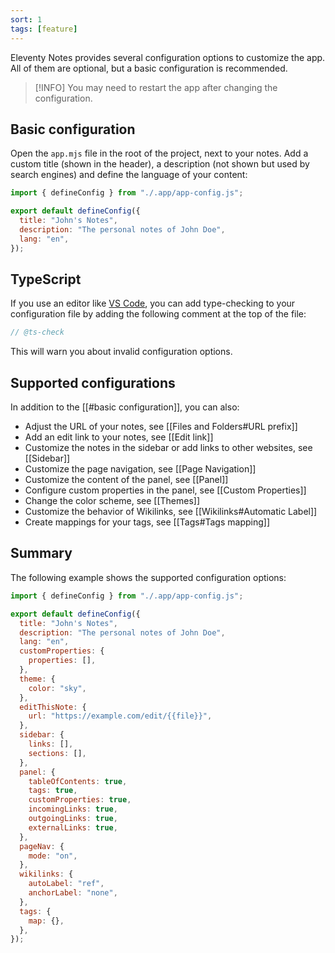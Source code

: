 ```yaml
---
sort: 1
tags: [feature]
---
```


Eleventy Notes provides several configuration options to customize the app. All of them are optional, but a basic configuration is recommended.

> [!INFO] You may need to restart the app after changing the configuration.

## Basic configuration

Open the `app.mjs` file in the root of the project, next to your notes. Add a custom title (shown in the header), a description (not shown but used by search engines) and define the language of your content:

```js
import { defineConfig } from "./.app/app-config.js";

export default defineConfig({
  title: "John's Notes",
  description: "The personal notes of John Doe",
  lang: "en",
});
```

## TypeScript

If you use an editor like [VS Code](https://code.visualstudio.com/), you can add
type-checking to your configuration file by adding the following comment
at the top of the file:

```js
// @ts-check
```

This will warn you about invalid configuration options.

## Supported configurations

In addition to the [[#basic configuration]], you can also:

- Adjust the URL of your notes, see [[Files and Folders#URL prefix]]
- Add an edit link to your notes, see [[Edit link]]
- Customize the notes in the sidebar or add links to other websites, see [[Sidebar]]
- Customize the page navigation, see [[Page Navigation]]
- Customize the content of the panel, see [[Panel]]
- Configure custom properties in the panel, see [[Custom Properties]]
- Change the color scheme, see [[Themes]]
- Customize the behavior of Wikilinks, see [[Wikilinks#Automatic Label]]
- Create mappings for your tags, see [[Tags#Tags mapping]]

## Summary

The following example shows the supported configuration options:

```js
import { defineConfig } from "./.app/app-config.js";

export default defineConfig({
  title: "John's Notes",
  description: "The personal notes of John Doe",
  lang: "en",
  customProperties: {
    properties: [],
  },
  theme: {
    color: "sky",
  },
  editThisNote: {
    url: "https://example.com/edit/{{file}}",
  },
  sidebar: {
    links: [],
    sections: [],
  },
  panel: {
    tableOfContents: true,
    tags: true,
    customProperties: true,
    incomingLinks: true,
    outgoingLinks: true,
    externalLinks: true,
  },
  pageNav: {
    mode: "on",
  },
  wikilinks: {
    autoLabel: "ref",
    anchorLabel: "none",
  },
  tags: {
    map: {},
  },
});
```
